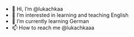 - 👋 Hi, I’m @lukachkaa
- 👀 I’m interested in learning and teaching English
- 🌱 I’m currently learning German
- 📫 How to reach me @lukachkaaa

<!---
lukachkaa/lukachkaa is a ✨ special ✨ repository because its `README.md` (this file) appears on your GitHub profile.
You can click the Preview link to take a look at your changes.
--->
